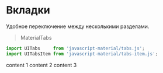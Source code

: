 # Вкладки
Удобное переключение между несколькими разделами.

> MaterialTabs

```javascript
import UITabs     from 'javascript-material/tabs.js';
import UITabsItem from 'javascript-material/tabs-item.js';
```

<ui-html>
  <ui-tabs>
    <ui-tabs-item caption="tab 1">content 1</ui-tabs-item>
    <ui-tabs-item caption="tab 2">content 2</ui-tabs-item>
    <ui-tabs-item caption="tab 3">content 3</ui-tabs-item>
  </ui-tabs>
</ui-html>
